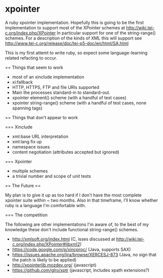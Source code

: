xpointer
========

A ruby xpointer implementation. Hopefully this is going to be the first implementation 
to support most of the XPointer schemes at http://wiki.tei-c.org/index.php/XPointer In 
particular support for one of the string-range() schemes. For a description of the 
kinds of XML this will support see http://www.tei-c.org/release/doc/tei-p5-doc/en/html/SA.html

This is my first attemt to write ruby, so expect some language-learning related 
refacting to occur.

== Things that seem to work

* most of an xinclude implementation
* xi:fallback
* HTTP, HTTPS, FTP and file URIs supported
* Main the processes standard-in to standard-out.
* xpointer element() scheme (with a handful of test cases)
* xpointer string-range() scheme (with a handful of test cases, none spanning tags) 

== Things that don't appear to work

=== Xinclude
* xml:base URL interpretation
* xml:lang fix up
* namespace issues
* content negotiation (attributes accepted but ignored)

=== Xpointer
* multiple schemes
* a trivial number and scope of unit tests

== The Future ==

My plan is to give it up as too hard if I don't have the most complete xpointer 
suite within ~ two months. Also in that timeframe, I'll know whether ruby is a 
language I'm comfortable with.

=== The competition

The following are other implementations I'm aware of, to the best of my knowledge 
these don't include functional string-range() schemes.

* http://xmlsoft.org/index.html (C, isses discussed at http://wiki.tei-c.org/index.php/XPointer#libxml2)
* https://code.google.com/p/xincproc/ (Java, supports SAX)
* https://issues.apache.org/jira/browse/XERCESJ-873 (Java, no sign that the patch is likely to be applied)
* http://xpointerlib.mozdev.org/ (javascript)
* https://github.com/glro/xptr (javascript, includes xpath extensions?)